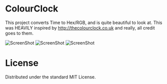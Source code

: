 ColourClock
===========

This project converts Time to Hex/RGB, and is quite beautiful to look at. This was HEAVILY inspired by http://thecolourclock.co.uk and really, all credit goes to them.

![ScreenShot](https://raw.github.com/bennyguitar/ColourClock/master/ColourClock/screen1.PNG)
![ScreenShot](https://raw.github.com/bennyguitar/ColourClock/master/ColourClock/screen2.PNG)
![ScreenShot](https://raw.github.com/bennyguitar/ColourClock/master/ColourClock/screen3.PNG)


License
===========

Distributed under the standard MIT License.
